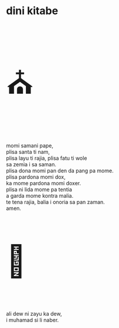 # dini kitabe

<p style="font-size:6em;">⛪️</p>

momi samani pape,  
plisa santa ti nam,  
plisa layu ti rajia,
plisa fatu ti wole  
sa zemia i sa saman.  
plisa dona momi pan den da pang pa mome.  
plisa pardona momi dox,  
ka mome pardona momi doxer.  
plisa ni lida mome pa tentia  
a garda mome kontra malia.  
te tena rajia, balia i onoria sa pan zaman.  
amen.

<p style="font-size:6em;">🕌</p>

ali dew ni zayu ka dew,  
i muhamad si li naber.

